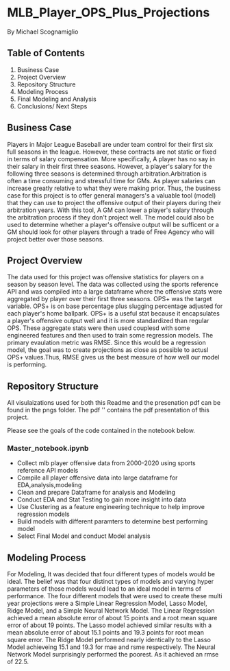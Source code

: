 # MLB_Player_OPS_Plus_Projections
By Michael Scognamiglio
## Table of Contents
1. Business Case 
1. Project Overview  
1. Repository Structure
1. Modeling Process
1. Final Modeling and Analysis
1. Conclusions/ Next Steps
## Business Case
Players in Major League Baseball are under team control for their first six full seasons in the league. However, these contracts are not static or fixed in terms of salary compensation. More specifically, A player has no say in their salary in their first three seasons. However, a player's salary for the following three seasons is determined through arbitration.Arbitration is often a time consuming and stressful time for GMs. As player salaries can increase greatly relative to what they were making prior. Thus, the business case for this project is to offer general managers's a valuable tool (model) that they can use to project the offensive output of their players during their arbitration years. With this tool, A GM can lower a player's salary through the  arbitration process if they don't project well. The model could also be used to determine whether a player's offensive output will be sufficent or a GM should look for other players through a trade of Free Agency who will project better over those seasons. 
## Project Overview 
The data used for this project was offensive statistics for players on a season by season level. The data was collected using the sports reference API and was compiled into a large dataframe where the offensive stats were aggregated by player over their first three seasons. OPS+ was the target variable. OPS+ is on base percentage plus slugging percentage adjusted for each player's home ballpark. OPS+ is a useful stat because it encapsulates a player's offensive output well and it is more standardized than regular OPS.  These aggregate stats were then used couplesd with some engineered features and then used to train some regression models. The primary evaulation metric was RMSE. Since this would be a regression model, the goal was to create projections as close as possible to actusl OPS+ values.Thus, RMSE gives us the best measure of how well our model is performing.
## Repository Structure 
All visulaizations used for both this Readme and the presenation pdf can be found in the pngs folder.
 The pdf '' contains the  pdf presentation of this project.
 
Please see the goals of the code contained in the notebook below. 
 ### Master_notebook.ipynb
  - Collect mlb player offensive data from 2000-2020 using sports reference API  models
  - Compile all player offensive data into large dataframe for EDA,analysis,modeling
  - Clean and prepare Dataframe for analysis and Modeling
  - Conduct EDA and Stat Testing to gain more insight into data
  - Use Clustering as a feature engineering technique to help improve regression models
  - Build models with different paramters to determine best performing model
  - Select Final Model and conduct Model analysis
  
## Modeling Process
For Modeling, It was decided that four different types of models would be ideal. The belief was that four distinct types of models and varying hyper parameters of those models would lead to an ideal model in terms of performance. The four different models that were used to create these multi year projections were a Simple Linear Regression Model, Lasso Model, Ridge Model, and a Simple Neural Network Model.  The Linear Regression achieved a mean absolute error of about 15 points and a root mean square error of about 19 points. The Lasso model achieved similar results with a mean absolute error of about 15.1 points and 19.3 points for root mean square error.  The Ridge Model performed nearly identically to the Lasso Model achieveing 15.1 and 19.3 for mae and rsme respectively. The Neural Network Model surprisingly performed the poorest. As it achieved an rmse of 22.5.  
